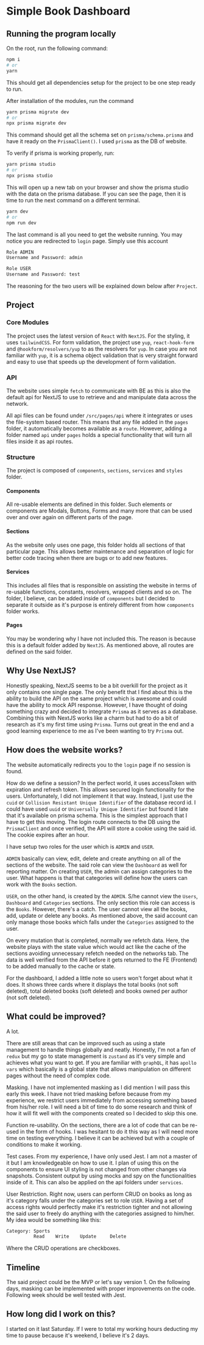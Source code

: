 # Simple Book Dashboard

## Running the program locally

On the root, run the following command:

```bash
npm i
# or
yarn
```

This should get all dependencies setup for the project to be one step ready to run.

After installation of the modules, run the command

```bash
yarn prisma migrate dev
# or
npx prisma migrate dev
```

This command should get all the schema set on `prisma/schema.prisma` and have it ready on the `PrismaClient()`. I used `prisma` as the DB of website.

To verify if prisma is working properly, run:

```bash
yarn prisma studio
# or
npx prisma studio
```

This will open up a new tab on your browser and show the prisma studio with the data on the prisma database. If you can see the page, then it is time to run the next command on a different terminal.

```bash
yarn dev
# or
npm run dev
```

The last command is all you need to get the website running. You may notice you are redirected to `login` page. Simply use this account

```bash
Role ADMIN
Username and Password: admin

Role USER
Username and Password: test
```

The reasoning for the two users will be explained down below after `Project`.

## Project

### Core Modules

The project uses the latest version of `React` with `NextJS`. For the styling, it uses `tailwindCSS`. For form validation, the project use `yup`, `react-hook-form` and `@hookform/resolvers/yup` to as the resolvers for `yup`. In case you are not familiar with `yup`, it is a schema object validation that is very straight forward and easy to use that speeds up the development of form validation.

### API

The website uses simple `fetch` to communicate with BE as this is also the default api for NextJS to use to retrieve and and manipulate data across the network.

All api files can be found under `/src/pages/api` where it integrates or uses the file-system based router. This means that any file added in the `pages` folder, it automatically becomes available as a `route`. However, adding a folder named `api` under `pages` holds a special functionality that will turn all files inside it as api routes.

### Structure

The project is composed of `components`, `sections`, `services` and `styles` folder.

#### Components

All re-usable elements are defined in this folder. Such elements or components are Modals, Buttons, Forms and many more that can be used over and over again on different parts of the page.

#### Sections

As the website only uses one page, this folder holds all sections of that particular page. This allows better maintenance and separation of logic for better code tracing when there are bugs or to add new features.

#### Services

This includes all files that is responsible on assisting the website in terms of re-usable functions, constants, resolvers, wrapped clients and so on. The folder, I believe, can be added inside of `components` but I decided to separate it outside as it's purpose is entirely different from how `components` folder works.

#### Pages

You may be wondering why I have not included this. The reason is because this is a default folder added by `NextJS`. As mentioned above, all routes are defined on the said folder.

## Why Use NextJS?

Honestly speaking, NextJS seems to be a bit overkill for the project as it only contains one single page. The only benefit that I find about this is the ability to build the API on the same project which is awesome and could have the ability to mock API response. However, I have thought of doing something crazy and decided to integrate `Prisma` as it serves as a database. Combining this with NextJS works like a charm but had to do a bit of research as it's my first time using `Prisma`. Turns out great in the end and a good learning experience to me as I've been wanting to try `Prisma` out.

## How does the website works?

The website automatically redirects you to the `login` page if no session is found.

How do we define a session? In the perfect world, it uses accessToken with expiration and refresh token. This allows secured login functionality for the users. Unfortunately, I did not implement it that way. Instead, I just use the `cuid` or `Collision Resistant Unique Identifier` of the database record id. I could have used `uuid` or `Universally Unique Identifier` but found it late that it's available on prisma schema. This is the simplest approach that I have to get this moving. The login route connects to the DB using the `PrismaClient` and once verified, the API will store a cookie using the said id. The cookie expires after an hour.

I have setup two roles for the user which is `ADMIN` and `USER`.

`ADMIN` basically can view, edit, delete and create anything on all of the sections of the website. The said role can view the `Dashboard` as well for reporting matter. On creating `USER`, the admin can assign categories to the user. What happens is that that categories will define how the users can work with the `Books` section.

`USER`, on the other hand, is created by the `ADMIN`. S/he cannot view the `Users`, `Dashboard` and `Categories` sections. The only section this role can access is the `Books`. However, there's a catch. The user cannot view all the books, add, update or delete any books. As mentioned above, the said account can only manage those books which falls under the `Categories` assigned to the user.

On every mutation that is completed, normally we refetch data. Here, the website plays with the state value which would act like the cache of the sections avoiding unnecessary refetch needed on the networks tab. The data is well verified from the API before it gets returned to the FE (Frontend) to be added manually to the cache or state.

For the dashboard, I added a little note so users won't forget about what it does. It shows three cards where it displays the total books (not soft deleted), total deleted books (soft deleted) and books owned per author (not soft deleted).

## What could be improved?

A lot.

There are still areas that can be improved such as using a state management to handle things globally and neatly. Honestly, I'm not a fan of `redux` but my go to state management is `zustand` as it's very simple and achieves what you want to get. If you are familiar with `graphQL`, it has `apollo vars` which basically is a global state that allows manipulation on different pages without the need of complex code.

Masking. I have not implemented masking as I did mention I will pass this early this week. I have not tried masking before because from my experience, we restrict users immediately from accessing something based from his/her role. I will need a bit of time to do some research and think of how it will fit well with the components created so I decided to skip this one.

Function re-usability. On the sections, there are a lot of code that can be re-used in the form of hooks. I was hesitant to do it this way as I will need more time on testing everything. I believe it can be achieved but with a couple of conditions to make it working.

Test cases. From my experience, I have only used Jest. I am not a master of it but I am knowledgeable on how to use it. I plan of using this on the components to ensure UI styling is not changed from other changes via snapshots. Consistent output by using mocks and spy on the functionalities inside of it. This can also be applied on the api folders under `services`.

User Restriction. Right now, users can perform CRUD on books as long as it's category falls under the categories set to role `USER`. Having a set of access rights would perfectly make it's restriction tighter and not allowing the said user to freely do anything with the categories assigned to him/her. My idea would be something like this:

```bash
Category: Sports
          Read    Write    Update     Delete
```

Where the CRUD operations are checkboxes.

## Timeline

The said project could be the MVP or let's say version 1. On the following days, masking can be implemented with proper improvements on the code. Following week should be well tested with Jest.

## How long did I work on this?

I started on it last Saturday. If I were to total my working hours deducting my time to pause because it's weekend, I believe it's 2 days.
